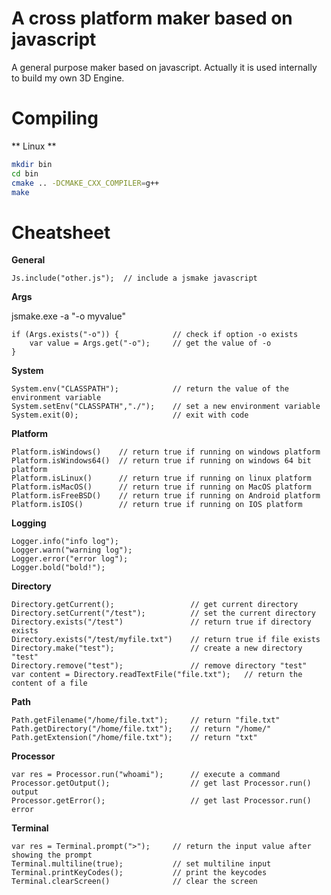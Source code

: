 # A cross platform maker based on javascript #

A general purpose maker based on javascript. Actually it is used internally to build my own 3D Engine.

# Compiling #

** Linux **

```bash
mkdir bin
cd bin
cmake .. -DCMAKE_CXX_COMPILER=g++
make
```

# Cheatsheet #

**General**
```
Js.include("other.js");  // include a jsmake javascript
```

**Args**

jsmake.exe -a "-o myvalue"

```
if (Args.exists("-o")) {            // check if option -o exists
    var value = Args.get("-o");     // get the value of -o
}
```

**System**
```
System.env("CLASSPATH");            // return the value of the environment variable  
System.setEnv("CLASSPATH","./");    // set a new environment variable 
System.exit(0);                     // exit with code
```

**Platform**
```
Platform.isWindows()    // return true if running on windows platform  
Platform.isWindows64()  // return true if running on windows 64 bit platform
Platform.isLinux()      // return true if running on linux platform
Platform.isMacOS()      // return true if running on MacOS platform
Platform.isFreeBSD()    // return true if running on Android platform
Platform.isIOS()        // return true if running on IOS platform
```

**Logging**
```
Logger.info("info log");  
Logger.warn("warning log"); 
Logger.error("error log");
Logger.bold("bold!");
```

**Directory**
```
Directory.getCurrent();                 // get current directory
Directory.setCurrent("/test");          // set the current directory
Directory.exists("/test")               // return true if directory exists
Directory.exists("/test/myfile.txt")    // return true if file exists
Directory.make("test");                 // create a new directory "test"
Directory.remove("test");               // remove directory "test"
var content = Directory.readTextFile("file.txt");   // return the content of a file
```

**Path**
```
Path.getFilename("/home/file.txt");     // return "file.txt"
Path.getDirectory("/home/file.txt");    // return "/home/"
Path.getExtension("/home/file.txt");    // return "txt"
```

**Processor**
```
var res = Processor.run("whoami");      // execute a command
Processor.getOutput();                  // get last Processor.run() output
Processor.getError();                   // get last Processor.run() error
```

**Terminal**
```
var res = Terminal.prompt(">");     // return the input value after showing the prompt
Terminal.multiline(true);           // set multiline input
Terminal.printKeyCodes();           // print the keycodes
Terminal.clearScreen()              // clear the screen 
```
